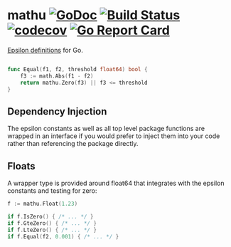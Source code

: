 # mathu [![GoDoc](https://godoc.org/github.com/clavoie/mathu?status.svg)](http://godoc.org/github.com/clavoie/mathu) [![Build Status](https://travis-ci.org/clavoie/mathu.svg?branch=master)](https://travis-ci.org/clavoie/mathu) [![codecov](https://codecov.io/gh/clavoie/mathu/branch/master/graph/badge.svg)](https://codecov.io/gh/clavoie/mathu) [![Go Report Card](https://goreportcard.com/badge/github.com/clavoie/mathu)](https://goreportcard.com/report/github.com/clavoie/mathu)

[Epsilon definitions](https://godoc.org/github.com/clavoie/mathu#pkg-constants) for Go.

```go

func Equal(f1, f2, threshold float64) bool {
	f3 := math.Abs(f1 - f2)
	return mathu.Zero(f3) || f3 <= threshold
}
```

## Dependency Injection

The epsilon constants as well as all top level package functions are wrapped in an interface if you would prefer to inject them into your code rather than referencing the package directly.

## Floats

A wrapper type is provided around float64 that integrates with the epsilon constants and testing for zero:

```go
f := mathu.Float(1.23)

if f.IsZero() {	/* ... */ }
if f.GteZero() { /* ... */ }
if f.LteZero() { /* ... */ }
if f.Equal(f2, 0.001) { /* ... */ }
```
